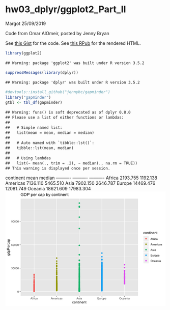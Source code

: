hw03\_dplyr/ggplot2\_Part\_II
================
Margot
25/09/2019

Code from Omar AlOmeir, posted by Jenny Bryan

See
<a href="https://gist.github.com/jennybc/e9e9aba6ba18c72cec26#file-2015-03-02_plot-next-to-table-rmd"  target='_blank'>this
Gist</a> for the code. See [this
RPub](http://rpubs.com/jennybc/plot-next-to-table) for the rendered
HTML.

``` r
library(ggplot2)
```

    ## Warning: package 'ggplot2' was built under R version 3.5.2

``` r
suppressMessages(library(dplyr))
```

    ## Warning: package 'dplyr' was built under R version 3.5.2

``` r
#devtools::install_github("jennybc/gapminder")
library("gapminder")
gtbl <- tbl_df(gapminder)
```

<div class="twoC">

    ## Warning: funs() is soft deprecated as of dplyr 0.8.0
    ## Please use a list of either functions or lambdas: 
    ## 
    ##   # Simple named list: 
    ##   list(mean = mean, median = median)
    ## 
    ##   # Auto named with `tibble::lst()`: 
    ##   tibble::lst(mean, median)
    ## 
    ##   # Using lambdas
    ##   list(~ mean(., trim = .2), ~ median(., na.rm = TRUE))
    ## This warning is displayed once per session.

continent mean median ———- ———- ———- Africa 2193.755 1192.138 Americas
7136.110 5465.510 Asia 7902.150 2646.787 Europe 14469.476 12081.749
Oceania 18621.609 17983.304
![](hw03_dplyr-gplot2_files/figure-gfm/unnamed-chunk-3-1.png)<!-- -->

</div>

<div class="clearer">

</div>
